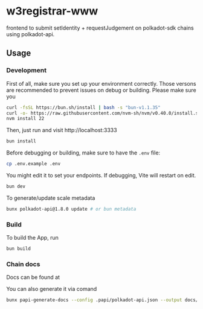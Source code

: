 # w3registrar-www

frontend to submit setIdentity + requestJudgement on polkadot-sdk chains using polkadot-api.

## Usage

### Development

First of all, make sure you set up your environment correctly. Those versons are recommended to prevent issues on debug or building. Please make sure you

```sh
curl -fsSL https://bun.sh/install | bash -s "bun-v1.1.35"
curl -o- https://raw.githubusercontent.com/nvm-sh/nvm/v0.40.0/install.sh | bash
nvm install 22
```

Then, just run and visit http://localhost:3333
```sh
bun install
```

Before debugging or building, make sure to have the `.env` file:
```sh
cp .env.example .env
```
You might edit it to set your endpoints. If debugging, Vite will restart on edit.

```sh
bun dev
```

To generate/update scale metadata
```sh
bunx polkadot-api@1.8.0 update # or bun metadata
```

### Build

To build the App, run
```sh
bun build
```

### Chain docs
Docs can be found at 

You can also generate it via comand
```sh
bunx papi-generate-docs --config .papi/polkadot-api.json --output docs/
```
